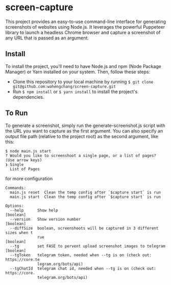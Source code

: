 # screen-capture
This project provides an easy-to-use command-line interface for generating screenshots of websites using Node.js. 
It leverages the powerful Puppeteer library to launch a headless Chrome browser and capture a screenshot of any URL that is passed as an argument.


## Install
To install the project, you'll need to have Node.js and npm (Node Package Manager) or Yarn installed on your system. Then, follow these steps:
 - Clone this repository to your local machine by running `$ git clone git@github.com:wahengchang/screen-capture.git`
 - Run `$ npm install` or `$ yarn install` to install the project's dependencies.

## To Run
To generate a screenshot, simply run the generate-screenshot.js script with the URL you want to capture as the first argument. You can also specify an output file path (relative to the project root) as the second argument, like this:
```
$ node main.js start
? Would you like to screenshoot a single page, or a list of pages? (Use arrow keys)
❯ Single 
  List of Pages 
```

for more configuration

```
Commands:
  main.js reset  Clean the temp config after `$capture start` is run
  main.js start  Clean the temp config after `$capture start` is run

Options:
  --help      Show help                                                [boolean]
  --version   Show version number                                      [boolean]
  --diffSize  boolean, screenshoots will be captured in 3 different sizes when t
              rue                                                      [boolean]
  --tg        set FASE to pervent upload screenshot images to telegram [boolean]
  --tgToken   telegram token, needed when --tg is on (check out: https://core.te
              legram.org/bots/api)
  --tgChatId  telegram chat id, needed when --tg is on (check out: https://core.
              telegram.org/bots/api)
```